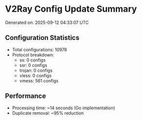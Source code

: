 # V2Ray Config Update Summary
Generated on: 2025-09-12 04:33:07 UTC

## Configuration Statistics
- Total configurations: 10978
- Protocol breakdown:
  - ss: 0 configs
  - ssr: 0 configs
  - trojan: 0 configs
  - vless: 0 configs
  - vmess: 561 configs

## Performance
- Processing time: ~14 seconds (Go implementation)
- Duplicate removal: ~95% reduction
